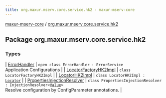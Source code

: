 ```yaml
---
title: org.maxur.mserv.core.service.hk2 - maxur-mserv-core
---
```


[maxur-mserv-core](../index.html) / [org.maxur.mserv.core.service.hk2](.)

## Package org.maxur.mserv.core.service.hk2

### Types

| [ErrorHandler](-error-handler/index.html) | `open class ErrorHandler : ErrorService`<br>Application Configurations |
| [LocatorFactoryHK2Impl](-locator-factory-h-k2-impl/index.html) | `class LocatorFactoryHK2Impl` |
| [LocatorHK2Impl](-locator-h-k2-impl/index.html) | `class LocatorHK2Impl : `[`Locator`](../org.maxur.mserv.core/-locator/index.html) |
| [PropertiesInjectionResolver](-properties-injection-resolver/index.html) | `class PropertiesInjectionResolver : InjectionResolver<`[`Value`](../org.maxur.mserv.core.annotation/-value/index.html)`>`<br>Resolve configuration by ConfigParameter annotations. |

